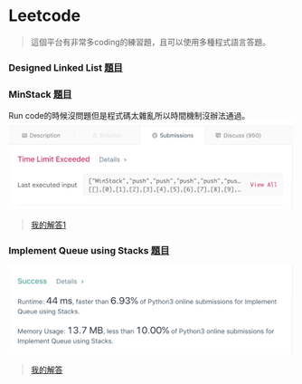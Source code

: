 # Leetcode
>這個平台有非常多coding的練習題，且可以使用多種程式語言答題。

### Designed Linked List [題目](https://leetcode.com/problems/design-linked-list/)



### MinStack [題目](https://leetcode.com/problems/min-stack/)
Run code的時候沒問題但是程式碼太雜亂所以時間機制沒辦法通過。
![](/LeetCode/Summits/minstack.png)
> [我的解答1](https://github.com/tonyforreal/Tony-learning-note/blob/master/LeetCode/Minstack1.py)
  

### Implement Queue using Stacks [題目](https://leetcode.com/problems/implement-queue-using-stacks/)
![](/LeetCode/Summits/Queue.png)
>[我的解答](https://github.com/tonyforreal/Tony-learning-note/blob/master/LeetCode/Queue.py)

